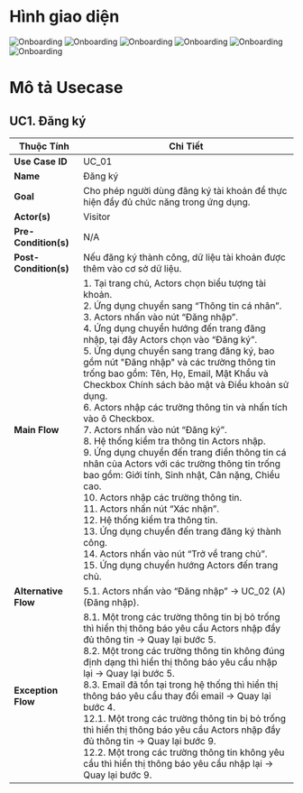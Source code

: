 # Hình giao diện

![Onboarding](image/onboarding.png)
![Onboarding](image/onboarding1.png)
![Onboarding](image/onboarding2.png)
![Onboarding](image/onboarding3.png)
![Onboarding](image/onboarding4.png)
![Onboarding](image/onboarding5.png)


# Mô tả Usecase

## UC1. Đăng ký

| **Thuộc Tính**       | **Chi Tiết**                                                                                                      |
|----------------------|-------------------------------------------------------------------------------------------------------------------|
| **Use Case ID**       | UC_01                                                                                                             |
| **Name**              | Đăng ký                                                                                                           |
| **Goal**              | Cho phép người dùng đăng ký tài khoản để thực hiện đầy đủ chức năng trong ứng dụng.                               |
| **Actor(s)**          | Visitor                                                                                                           |
| **Pre-Condition(s)**  | N/A                                                                                                               |
| **Post-Condition(s)** | Nếu đăng ký thành công, dữ liệu tài khoản được thêm vào cơ sở dữ liệu.                                             |
| **Main Flow**         |  1. Tại trang chủ, Actors chọn biểu tượng tài khoản. <br> 2. Ứng dụng chuyển sang “Thông tin cá nhân”. <br> 3. Actors nhấn vào nút “Đăng nhập”. <br> 4. Ứng dụng chuyển hướng đến trang đăng nhập, tại đây Actors chọn vào “Đăng ký”. <br> 5. Ứng dụng chuyển sang trang đăng ký, bao gồm nút "Đăng nhập" và các trường thông tin trống bao gồm: Tên, Họ, Email, Mật Khẩu và Checkbox Chính sách bảo mật và Điều khoản sử dụng. <br> 6. Actors nhập các trường thông tin và nhấn tích vào ô Checkbox. <br> 7. Actors nhấn vào nút “Đăng ký”. <br> 8. Hệ thống kiểm tra thông tin Actors nhập. <br> 9. Ứng dụng chuyển đến trang điền thông tin cá nhân của Actors với các trường thông tin trống bao gồm: Giới tính, Sinh nhật, Cân nặng, Chiều cao. <br> 10. Actors nhập các trường thông tin. <br> 11. Actors nhấn nút “Xác nhận”. <br> 12. Hệ thống kiểm tra thông tin. <br> 13. Ứng dụng chuyển đến trang đăng ký thành công. <br> 14. Actors nhấn vào nút “Trở về trang chủ”. <br> 15. Ứng dụng chuyển hướng Actors đến trang chủ. |                                                              
| **Alternative Flow**  | 5.1. Actors nhấn vào “Đăng nhập” → UC_02 (A) (Đăng nhập).                                                       |
| **Exception Flow**    |  8.1. Một trong các trường thông tin bị bỏ trống thì hiển thị thông báo yêu cầu Actors nhập đầy đủ thông tin → Quay lại bước 5. <br> 8.2. Một trong các trường thông tin không đúng định dạng thì hiển thị thông báo yêu cầu nhập lại → Quay lại bước 5. <br> 8.3. Email đã tồn tại trong hệ thống thì hiển thị thông báo yêu cầu thay đổi email → Quay lại bước 4. <br> 12.1. Một trong các trường thông tin bị bỏ trống thì hiển thị thông báo yêu cầu Actors nhập đầy đủ thông tin → Quay lại bước 9. <br> 12.2. Một trong các trường thông tin không yêu cầu thì hiển thị thông báo yêu cầu nhập lại → Quay lại bước 9. |

